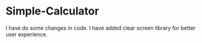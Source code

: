 ﻿# Simple-Calculator
I have do some changes in code.
I have added clear screen library for better user experience.

